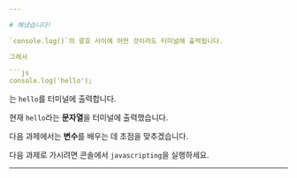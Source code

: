 ```yaml
---

# 해냈습니다!

`console.log()`의 괄호 사이에 어떤 것이라도 터미널에 출력됩니다.

그래서

```js
console.log('hello');
```

는 `hello`를 터미널에 출력합니다.

현재 `hello`라는 **문자열**을 터미널에 출력했습니다.

다음 과제에서는 **변수**를 배우는 데 초점을 맞추겠습니다.

다음 과제로 가시려면 콘솔에서 `javascripting`을 실행하세요.

---
```

